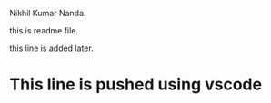 Nikhil Kumar Nanda.

this is readme file.

this line is added later.

# This line is pushed using vscode
